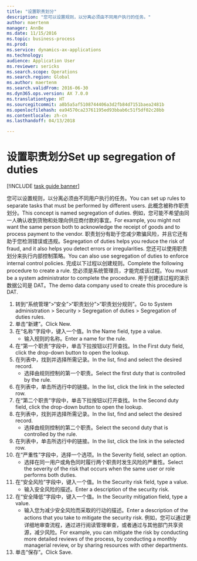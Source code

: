 ```yaml
--- 
title: "设置职责划分"
description: "您可以设置规则，以分离必须由不同用户执行的任务。"
author: maertenm
manager: AnnBe
ms.date: 11/15/2016
ms.topic: business-process
ms.prod: 
ms.service: dynamics-ax-applications
ms.technology: 
audience: Application User
ms.reviewer: sericks
ms.search.scope: Operations
ms.search.region: Global
ms.author: maertenm
ms.search.validFrom: 2016-06-30
ms.dyn365.ops.version: AX 7.0.0
ms.translationtype: HT
ms.sourcegitcommit: a8b5a5af5108744406a3d2fb84d7151baea2481b
ms.openlocfilehash: ea94570ca23761195ed93bbab6c51f5df02c28bb
ms.contentlocale: zh-cn
ms.lasthandoff: 04/13/2018

---
```

# <a name="set-up-segregation-of-duties"></a><span data-ttu-id="20fd4-103">设置职责划分</span><span class="sxs-lookup"><span data-stu-id="20fd4-103">Set up segregation of duties</span></span>

[!INCLUDE [task guide banner](../../includes/task-guide-banner.md)]

<span data-ttu-id="20fd4-104">您可以设置规则，以分离必须由不同用户执行的任务。</span><span class="sxs-lookup"><span data-stu-id="20fd4-104">You can set up rules to separate tasks that must be performed by different users.</span></span> <span data-ttu-id="20fd4-105">此概念被称作职责划分。</span><span class="sxs-lookup"><span data-stu-id="20fd4-105">This concept is named segregation of duties.</span></span> <span data-ttu-id="20fd4-106">例如，您可能不希望由同一人确认收到货物和处理向供应商付款的事宜。</span><span class="sxs-lookup"><span data-stu-id="20fd4-106">For example, you might not want the same person both to acknowledge the receipt of goods and to process payment to the vendor.</span></span> <span data-ttu-id="20fd4-107">职责划分有助于您减少欺骗风险，并且它还有助于您检测错误或违规。</span><span class="sxs-lookup"><span data-stu-id="20fd4-107">Segregation of duties helps you reduce the risk of fraud, and it also helps you detect errors or irregularities.</span></span> <span data-ttu-id="20fd4-108">您还可以使用职责划分来执行内部控制策略。</span><span class="sxs-lookup"><span data-stu-id="20fd4-108">You can also use segregation of duties to enforce internal control policies.</span></span> <span data-ttu-id="20fd4-109">完成以下过程以创建规则。</span><span class="sxs-lookup"><span data-stu-id="20fd4-109">Complete the following procedure to create a rule.</span></span> <span data-ttu-id="20fd4-110">您必须是系统管理员，才能完成该过程。</span><span class="sxs-lookup"><span data-stu-id="20fd4-110">You must be a system administrator to complete the procedure.</span></span> <span data-ttu-id="20fd4-111">用于创建该过程的演示数据公司是 DAT。</span><span class="sxs-lookup"><span data-stu-id="20fd4-111">The demo data company used to create this procedure is DAT.</span></span> 

1. <span data-ttu-id="20fd4-112">转到“系统管理”>“安全”>“职责划分”>“职责划分规则”。</span><span class="sxs-lookup"><span data-stu-id="20fd4-112">Go to System administration > Security > Segregation of duties > Segregation of duties rules.</span></span>
2. <span data-ttu-id="20fd4-113">单击“新建”。</span><span class="sxs-lookup"><span data-stu-id="20fd4-113">Click New.</span></span>
3. <span data-ttu-id="20fd4-114">在“名称”字段中，键入一个值。</span><span class="sxs-lookup"><span data-stu-id="20fd4-114">In the Name field, type a value.</span></span>
    * <span data-ttu-id="20fd4-115">输入规则的名称。</span><span class="sxs-lookup"><span data-stu-id="20fd4-115">Enter a name for the rule.</span></span>  
4. <span data-ttu-id="20fd4-116">在“第一个职责”字段中，单击下拉按钮以打开查找。</span><span class="sxs-lookup"><span data-stu-id="20fd4-116">In the First duty field, click the drop-down button to open the lookup.</span></span>
5. <span data-ttu-id="20fd4-117">在列表中，找到并选择所需记录。</span><span class="sxs-lookup"><span data-stu-id="20fd4-117">In the list, find and select the desired record.</span></span>
    * <span data-ttu-id="20fd4-118">选择由规则控制的第一个职责。</span><span class="sxs-lookup"><span data-stu-id="20fd4-118">Select the first duty that is controlled by the rule.</span></span>  
6. <span data-ttu-id="20fd4-119">在列表中，单击所选行中的链接。</span><span class="sxs-lookup"><span data-stu-id="20fd4-119">In the list, click the link in the selected row.</span></span>
7. <span data-ttu-id="20fd4-120">在“第二个职责”字段中，单击下拉按钮以打开查找。</span><span class="sxs-lookup"><span data-stu-id="20fd4-120">In the Second duty field, click the drop-down button to open the lookup.</span></span>
8. <span data-ttu-id="20fd4-121">在列表中，找到并选择所需记录。</span><span class="sxs-lookup"><span data-stu-id="20fd4-121">In the list, find and select the desired record.</span></span>
    * <span data-ttu-id="20fd4-122">选择由规则控制的第二个职责。</span><span class="sxs-lookup"><span data-stu-id="20fd4-122">Select the second duty that is controlled by the rule.</span></span>  
9. <span data-ttu-id="20fd4-123">在列表中，单击所选行中的链接。</span><span class="sxs-lookup"><span data-stu-id="20fd4-123">In the list, click the link in the selected row.</span></span>
10. <span data-ttu-id="20fd4-124">在“严重性”字段中，选择一个选项。</span><span class="sxs-lookup"><span data-stu-id="20fd4-124">In the Severity field, select an option.</span></span>
    * <span data-ttu-id="20fd4-125">选择在同一用户或角色同时履行两个职责时发生风险的严重性。</span><span class="sxs-lookup"><span data-stu-id="20fd4-125">Select the severity of the risk that occurs when the same user or role performs both duties.</span></span>  
11. <span data-ttu-id="20fd4-126">在“安全风险”字段中，键入一个值。</span><span class="sxs-lookup"><span data-stu-id="20fd4-126">In the Security risk field, type a value.</span></span>
    * <span data-ttu-id="20fd4-127">输入安全风险的描述。</span><span class="sxs-lookup"><span data-stu-id="20fd4-127">Enter a description of the security risk.</span></span>  
12. <span data-ttu-id="20fd4-128">在“安全降低”字段中，键入一个值。</span><span class="sxs-lookup"><span data-stu-id="20fd4-128">In the Security mitigation field, type a value.</span></span>
    * <span data-ttu-id="20fd4-129">输入您为减少安全风险而采取的行动的描述。</span><span class="sxs-lookup"><span data-stu-id="20fd4-129">Enter a description of the actions that you take to mitigate the security risk.</span></span> <span data-ttu-id="20fd4-130">例如，您可以通过更详细地审查流程，通过进行阅读管理审查，或者通过与其他部门共享资源，减少风险。</span><span class="sxs-lookup"><span data-stu-id="20fd4-130">For example, you can mitigate the risk by conducting more detailed reviews of the process, by conducting a monthly managerial review, or by sharing resources with other departments.</span></span>  
13. <span data-ttu-id="20fd4-131">单击“保存”。</span><span class="sxs-lookup"><span data-stu-id="20fd4-131">Click Save.</span></span>


